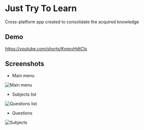 
# Just Try To Learn
Cross-platform app сreated to consolidate the acquired knowledge

## Demo

https://youtube.com/shorts/KyqxvHdtCIs


## Screenshots
 - Main menu

![Main menu](https://snipboard.io/PqaYeA.jpg)

- Subjects list

![Questions list](https://snipboard.io/oV4xSn.jpg)

- Questions

![Subjects](https://snipboard.io/8j127i.jpg)

